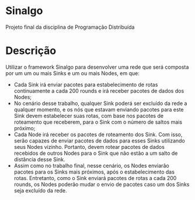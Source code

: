 # Sinalgo

Projeto final da disciplina de Programação Distribuída

# Descrição

Utilizar o framework Sinalgo para desenvolver uma rede que será composta por um um ou mais Sinks e um ou mais Nodes, em que:

- Cada Sink irá enviar pacotes para estabelecimento de rotas continuamente a cada 200 rounds e irá receber pacotes de dados dos Nodes;
- No cenário desse trabalho, qualquer Sink poderá ser excluído da rede a qualquer momento, e os nós que estavam enviando pacotes para este Sink devem estabelecer suas rotas, com base nos pacotes de roteamento que receberem, para o Sink com o número de saltos mais próximo;
- Cada Node irá receber os pacotes de roteamento dos Sink. Com isso, serão capazes de enviar pacotes de dados para esses Sinks utilizando seus Nodes vizinho. Portanto, devem rotear pacotes de dados recebidos de outros Nodes para o Sink que não estão a um salto de distância desse Sink.
- Assim como no trabalho final, nesse cenário, os Nodes enviarão pacotes para os Sinks mais próximos, após o estabelecimento das rotas. Entretanto, como o Sink enviará pacotes de rotas a cada 200 rounds, os Nodes poderão mudar o envio de pacotes caso um dos Sinks seja excluído da rede.
